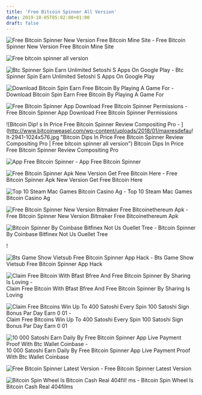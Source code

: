```yaml
---
title: 'Free Bitcoin Spinner All Version'
date: 2019-10-05T05:02:00+01:00
draft: false
---
```


![Free Bitcoin Spinner New Version Free Bitcoin Mine Site - ](https://lh3.googleusercontent.com/jHOBI6oGHFUZFlWLP8atq54UxLfi5-4K5ROQgmPWHuSdYKbQ1_DmK4kxPAtnoz3F5OU=w506-h900-p-rw "Free Bitcoin Spinner New Version Free Bitcoin Mine Site | Free bitcoin spinner all version") Free Bitcoin Spinner New Version Free Bitcoin Mine Site

![Free bitcoin spinner all version](https://image.winudf.com/v2/image/bWUuY29pbnNwaW5uZXIuYXBwX3NjcmVlbl80XzE1MjcwNDQxODZfMDM5/screen-4.jpg?fakeurl=1&type=.jpg "Free bitcoin spinner all version") 

![Btc Spinner Spin Earn Unlimited Setoshi S Apps On Google Play - ](https://lh3.googleusercontent.com/E2TK8ktuTd898r1cjezzw84kTzDHpqZL-NwflX7QUMjtgTrjJ5eBw6OeCiW3f_ylQwc "Btc Spinner Spin Earn Unlimited Setoshi S Apps On Google Play | Free bitcoin spin!   ner all version") Btc Spinner Spin Earn Unlimited Setoshi S Apps On Google Play

![Download Bitcoin Spin Earn Free Bitcoin By Playing A Game For - ](https://static.appvn.com/a/uploads/screenshots/102017/bitcoin-spin-earn-free-bitcoin-by-playing-a-game_sc_4.png "Download Bitcoin Spin Earn Free Bitcoin By Playing A Game For | Free bitcoin spinner all version") Download Bitcoin Spin Earn Free Bitcoin By Playing A Game For

![Free Bitcoin Spinner App Download Free Bitcoin Spinner Permissions - ](http://standort-aktiv.at/img/2aea1b92765b859dd0a2d4b63e9f8b88.jpg "Free Bitcoin Spinner App Download Free Bitcoin Spinner Permissions | Free bitcoin spinner all version") Free Bitcoin Spinner App Download Free Bitcoin Spinner Permissions

![Bitcoin Dip!   s In Price Free Bitcoin Spinner Review Compositing Pro - ](http://www.bitcoinweasel.com/wp-content/uploads/2018/01/maxresdefau!   lt-2941-1024x576.jpg "Bitcoin Dips In Price Free Bitcoin Spinner Review Compositing Pro | Free bitcoin spinner all version") Bitcoin Dips In Price Free Bitcoin Spinner Review Compositing Pro

![App Free Bitcoin Spinner - ](http://roadside-magazine.de/img/f885839b6a7319f848d317f22d2aebf6.png "App Free Bitcoin Spinner | Free bitcoin spinner all version") App Free Bitcoin Spinner

![Free Bitcoin Spinner Apk New Version Get Free Bitcoin Here - ](https://lookaside.fbsbx.com/lookaside/crawler/media/?media_id=1500083213406609 "Free Bitcoin Spinner Apk New Version Get Free Bitcoin Here | Free bitcoin spinner all version") Free Bitcoin Spinner Apk New Version Get Free Bitcoin Here

![Top 10 Steam Mac Games Bitcoin Casino Ag - ](https://hacked.com/wp-content/uploads/2017/11/btg.png "Top 10 Steam Mac Games Bitcoin Casino Ag | Free bitcoin spinner all version") Top 10 Steam Mac Games Bitcoin Casino Ag

![Free Bitcoin Spinner New Version Bitmaker Free Bitcoinethereum Apk - ](https://cdn2.techadvisor.co.uk/cmsdata/slideshow/3647437/youtube_kids_app_thumb800.jpg "Free Bitcoin Spinner New Version Bitmaker Free Bitcoinethereum Apk | Free bitcoin spinner all version") Free Bitcoin Spinner New Version Bitmaker Free Bitcoinethereum Apk

![Bitcoin Spinner By Coinbase Bitfinex Not Us Ouellet Tree - ](https://www.satoshinakamotoblog.com/wp-content/uploads/2018/08/What-Is-Cardstack-NullTX.png "Bitcoin Spinner By Coinbase Bitfinex Not Us Ouellet Tree | Free bitcoin spinner all version") Bitcoin Spinner By Coinbase Bitfinex Not Us Ouellet Tree

!

![Bts Game Show Vietsub Free Bitcoin Spinner App Hack - ](https://s3.envato.com/files/256494126/7.png "Bts Game Show Vietsub Free Bitcoin Spinner App Hack | Free bitcoin spinner all version") Bts Game Show Vietsub Free Bitcoin Spinner App Hack

![Claim Free Bitcoin With Bfast Bfree And Free Bitcoin Spinner By Sharing Is Loving - ](https://i.ytimg.com/vi/1_aNAex9pVk/maxresdefault.jpg "Claim Free Bitcoin With Bfast Bfree And Free Bitcoin Spinner By Sharing Is Loving | Free bitcoin spinner all version") Claim Free Bitcoin With Bfast Bfree And Free Bitcoin Spinner By Sharing Is Loving

![Claim Free Bitcoins Win Up To 400 Satoshi Every Spin 100 Satoshi Sign Bonus Par Day Earn 0 01 - ](https://i.ytimg.com/vi/qm8EPokeie0/hqdefault.jpg "Claim Free Bitcoins Win Up To 400 Satoshi Every Spin 100 Satoshi Sign Bonus Par Day Earn 0 01 | Free bitcoin spinner all ve!   rsion") Claim Free Bitcoins Win Up To 400 Satoshi Every Spin 100 Satoshi Sign Bonus Par Day Earn 0 01

![10 000 Satoshi Earn Daily By Free Bitcoin Spinner App Live Payment Proof With Btc Wallet Coinbase - ](https://i.ytimg.com/vi/iBaRuvr9nkw/maxresdefault.jpg "10 000 Satoshi Earn Daily By Free Bitcoin Spinner App Live Payment Proof With Btc Wallet Coinbase | Free bitcoin spinner all version") 10 000 Satoshi Earn Daily By Free Bitcoin Spinner App Live Payment Proof With Btc Wallet Coinbase

![Free Bitcoin Spinner Latest Version - ](http://webminingaway.info/allimg/bitcoin-free-mining-kame-4.jpg "Free Bitcoin Spinner Latest Version | Free bitcoin spinner all version") Free Bitcoin Spinner Latest Version

![Bitcoin Spin Wheel Is Bitcoin Cash Real 404fil!   ms - ](https://cdn.investinblockchain.com/wp-content/uploads/2019/02/bitcoin_aliens_app3.png "Bitcoin Spin Wheel Is Bitcoin Cash Real 404films | Free bitcoin spinner all version") Bitcoin Spin Wheel Is Bitcoin Cash Real 404films